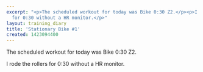 ```yaml
---
excerpt: "<p>The scheduled workout for today was Bike 0:30 Z2.</p><p>I rode the rollers
  for 0:30 without a HR monitor.</p>"
layout: training_diary
title: 'Stationary Bike #1'
created: 1423094400
---
```

<p>The scheduled workout for today was Bike 0:30 Z2.</p><p>I rode the rollers for 0:30 without a HR monitor.</p>
